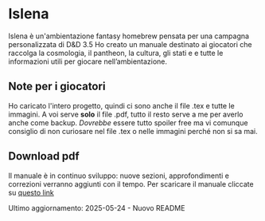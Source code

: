 # Islena
Islena è un'ambientazione fantasy homebrew pensata per una campagna personalizzata di D&D 3.5
Ho creato un manuale destinato ai giocatori che raccolga la cosmologia, il pantheon, la cultura, gli stati e e tutte le informazioni utili per giocare nell’ambientazione.

##  Note per i giocatori
Ho caricato l'intero progetto, quindi ci sono anche il file .tex e tutte le immagini. 
A voi serve **solo** il file .pdf, tutto il resto serve a me per averlo anche come backup.
_Dovrebbe_ essere tutto spoiler free ma vi comunque consiglio di non curiosare nel file .tex o nelle immagini perché non si sa mai.

## Download pdf
Il manuale è in continuo sviluppo: nuove sezioni, approfondimenti e correzioni verranno aggiunti con il tempo.
Per scaricare il manuale cliccate su [questo link](https://media.githubusercontent.com/media/Emipano/Islena-Ambientazione-DnD/main/Guida%20all%27ambientazione%20di%20Islena.pdf)


Ultimo aggiornamento: 2025-05-24 - Nuovo README

